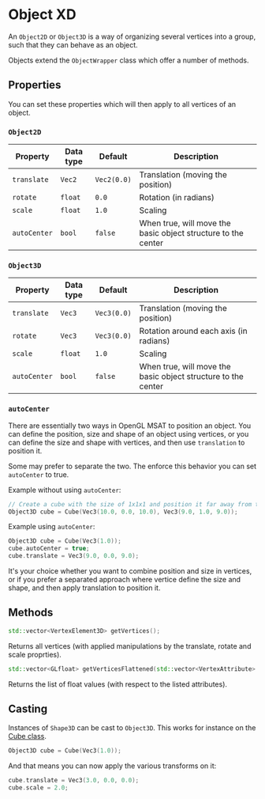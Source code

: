 # Object XD

An ``Object2D`` or ``Object3D`` is a way of organizing several vertices into a group, such
that they can behave as an object.

Objects extend the ``ObjectWrapper`` class which offer a number of methods.

## Properties
You can set these properties which will then apply to all vertices of an object.

### ``Object2D``
| Property       | Data type | Default      | Description                                                   |
|----------------|-----------|--------------|---------------------------------------------------------------|
| ``translate``  | ``Vec2``  | ``Vec2(0.0)`` | Translation (moving the position)                             |
| ``rotate``     | ``float`` | ``0.0`` | Rotation (in radians)                                         |
| ``scale``      | ``float`` | ``1.0``      | Scaling                                                       |
| ``autoCenter`` | ``bool``  | ``false``    | When true, will move the basic object structure to the center |

### ``Object3D``
| Property       | Data type       | Default       | Description                                                   |
|----------------|-----------------|---------------|---------------------------------------------------------------|
| ``translate``  | ``Vec3`` | ``Vec3(0.0)`` | Translation (moving the position)                             |
| ``rotate``     | ``Vec3``        | ``Vec3(0.0)`` | Rotation around each axis (in radians)                        |
| ``scale``      | ``float``       | ``1.0``       | Scaling                                                       |
| ``autoCenter`` | ``bool``        | ``false``     | When true, will move the basic object structure to the center |

### ``autoCenter``
There are essentially two ways in OpenGL MSAT to position an object. You can define the position, size and shape
of an object using vertices, or you can define the size and shape with vertices, and then use ``translation``
to position it.

Some may prefer to separate the two. The enforce this behavior you can set ``autoCenter`` to true.

Example without using ``autoCenter``:

````c++
// Create a cube with the size of 1x1x1 and position it far away from the center
Object3D cube = Cube(Vec3(10.0, 0.0, 10.0), Vec3(9.0, 1.0, 9.0));
````

Example using ``autoCenter``:
````c++
Object3D cube = Cube(Vec3(1.0));
cube.autoCenter = true;
cube.translate = Vec3(9.0, 0.0, 9.0);
````

It's your choice whether you want to combine position and size in vertices, or if you prefer a separated
approach where vertice define the size and shape, and then apply translation to position it.

## Methods
````c++
std::vector<VertexElement3D> getVertices();
````

Returns all vertices (with applied manipulations by the translate, rotate and scale proprties).

````c++
std::vector<GLfloat> getVerticesFlattened(std::vector<VertexAttribute> attributes)
````
Returns the list of float values (with respect to the listed attributes).

## Casting
Instances of ``Shape3D`` can be cast to ``Object3D``.
This works for instance on the [Cube class](3d-shapes.md).

````c++
Object3D cube = Cube(Vec3(1.0));
````

And that means you can now apply the various transforms on it:

````c++
cube.translate = Vec3(3.0, 0.0, 0.0);
cube.scale = 2.0;
````
